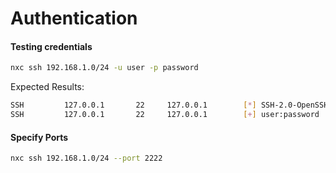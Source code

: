 # Authentication

#### Testing credentials

```bash
nxc ssh 192.168.1.0/24 -u user -p password
```

Expected Results:

```bash
SSH         127.0.0.1       22     127.0.0.1        [*] SSH-2.0-OpenSSH_8.2p1 Debian-4
SSH         127.0.0.1       22     127.0.0.1        [+] user:password
```

#### Specify Ports

```bash
nxc ssh 192.168.1.0/24 --port 2222
```
